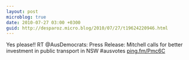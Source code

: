 ```yaml
---
layout: post
microblog: true
date: 2010-07-27 03:00 +0300
guid: http://desparoz.micro.blog/2010/07/27/t19624220946.html
---
```

Yes please!! RT @AusDemocrats: Press Release: Mitchell calls for better investment in public transport in NSW #ausvotes [ping.fm/Pmc6C](http://ping.fm/Pmc6C)
